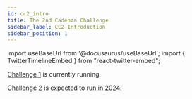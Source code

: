 ```yaml
---
id: cc2_intro
title: The 2nd Cadenza Challenge
sidebar_label: CC2 Introduction
sidebar_position: 1
---
```

import useBaseUrl from '@docusaurus/useBaseUrl';
import { TwitterTimelineEmbed } from "react-twitter-embed";


[Challenge 1](/docs/cadenza1/cc1_intro.md) is currently running.

Challenge 2 is expected to run in 2024.
